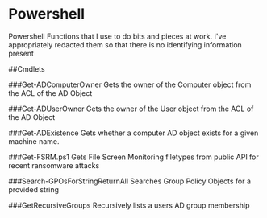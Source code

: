 # Powershell

Powershell Functions that I use to do bits and pieces at work. I've appropriately redacted them so that there is no identifying information present

##Cmdlets

###Get-ADComputerOwner
	Gets the owner of the Computer object from the ACL of the AD Object

###Get-ADUserOwner
	Gets the owner of the User object from the ACL of the AD Object

###Get-ADExistence
	Gets whether a computer AD object exists for a given machine name.

###Get-FSRM.ps1
	Gets File Screen Monitoring filetypes from public API for recent ransomware attacks

###Search-GPOsForStringReturnAll
	Searches Group Policy Objects for a provided string

###GetRecursiveGroups
	Recursively lists a users AD group membership
